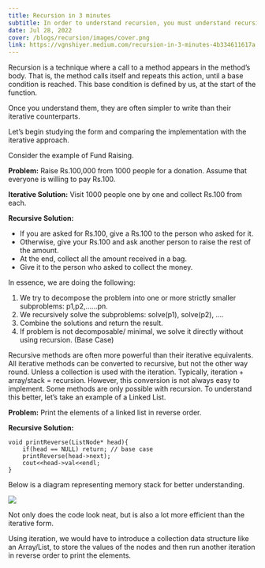 ```yaml
---
title: Recursion in 3 minutes
subtitle: In order to understand recursion, you must understand recursion.
date: Jul 28, 2022
cover: /blogs/recursion/images/cover.png
link: https://vgnshiyer.medium.com/recursion-in-3-minutes-4b334611617a
---
```


Recursion is a technique where a call to a method appears in the method’s body. That is, the method calls itself and repeats this action, until a base condition is reached. This base condition is defined by us, at the start of the function.

Once you understand them, they are often simpler to write than their iterative counterparts.

Let’s begin studying the form and comparing the implementation with the iterative approach.

Consider the example of Fund Raising.

**Problem:** Raise Rs.100,000 from 1000 people for a donation. Assume that everyone is willing to pay Rs.100.

**Iterative Solution:** Visit 1000 people one by one and collect Rs.100 from each.

**Recursive Solution:**

- If you are asked for Rs.100, give a Rs.100 to the person who asked for it.
- Otherwise, give your Rs.100 and ask another person to raise the rest of the amount.
- At the end, collect all the amount received in a bag.
- Give it to the person who asked to collect the money.

In essence, we are doing the following:

1. We try to decompose the problem into one or more strictly smaller subproblems: p1,p2,……pn.
2. We recursively solve the subproblems: solve(p1), solve(p2), ….
3. Combine the solutions and return the result.
4. If problem is not decomposable/ minimal, we solve it directly without using recursion. (Base Case)

Recursive methods are often more powerful than their iterative equivalents. All iterative methods can be converted to recursive, but not the other way round. Unless a collection is used with the iteration. Typically, iteration + array/stack = recursion. However, this conversion is not always easy to implement. Some methods are only possible with recursion. To understand this better, let’s take an example of a Linked List.

**Problem:** Print the elements of a linked list in reverse order.

**Recursive Solution:**

```
void printReverse(ListNode* head){
    if(head == NULL) return; // base case
    printReverse(head->next);
    cout<<head->val<<endl;
}
```

Below is a diagram representing memory stack for better understanding.

<img src="https://miro.medium.com/v2/resize:fit:644/format:webp/0*mwg046eahMsYxjrV.png" />

Not only does the code look neat, but is also a lot more efficient than the iterative form.

Using iteration, we would have to introduce a collection data structure like an Array/List, to store the values of the nodes and then run another iteration in reverse order to print the elements.